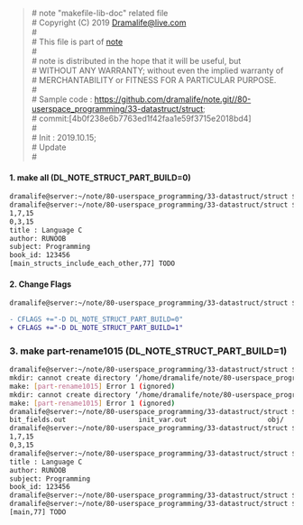 > \# note "makefile-lib-doc" related file  
\# Copyright (C) 2019 Dramalife@live.com  
\#   
\# This file is part of [note](https://github.com/Dramalife/note.git)  
\#   
\# note is distributed in the hope that it will be useful, but  
\# WITHOUT ANY WARRANTY; without even the implied warranty of  
\# MERCHANTABILITY or FITNESS FOR A PARTICULAR PURPOSE.  
\#  
\# Sample code : https://github.com/dramalife/note.git//80-userspace_programming/33-datastruct/struct;  
\#		commit:[4b0f238e6b7763ed1f42faa1e59f3715e2018bd4]  
\#  
\# Init : 2019.10.15;  
\# Update   
\#  
  


#### 1. make all (DL_NOTE_STRUCT_PART_BUILD=0)

```bash
dramalife@server:~/note/80-userspace_programming/33-datastruct/struct $ make all >/dev/null
dramalife@server:~/note/80-userspace_programming/33-datastruct/struct $ ./a_demo.out 
1,7,15
0,3,15
title : Language C
author: RUNOOB
subject: Programming
book_id: 123456
[main_structs_include_each_other,77] TODO 

```


#### 2. Change Flags

```bash
dramalife@server:~/note/80-userspace_programming/33-datastruct/struct $ vi config.mk 
```

```diff
- CFLAGS +="-D DL_NOTE_STRUCT_PART_BUILD=0"
+ CFLAGS +="-D DL_NOTE_STRUCT_PART_BUILD=1"
```


### 3. make part-rename1015 (DL_NOTE_STRUCT_PART_BUILD=1)

```bash
dramalife@server:~/note/80-userspace_programming/33-datastruct/struct $ make part-rename1015 >/dev/null
mkdir: cannot create directory ‘/home/dramalife/note/80-userspace_programming/33-datastruct/struct/build/’: File exists
make: [part-rename1015] Error 1 (ignored)
mkdir: cannot create directory ‘/home/dramalife/note/80-userspace_programming/33-datastruct/struct/build/obj/’: File exists
make: [part-rename1015] Error 1 (ignored)
dramalife@server:~/note/80-userspace_programming/33-datastruct/struct $ ./build/
bit_fields.out                  init_var.out                    obj/                            struct.out                      structs_include_each_other.out
dramalife@server:~/note/80-userspace_programming/33-datastruct/struct $ ./build/bit_fields.out 
1,7,15
0,3,15
dramalife@server:~/note/80-userspace_programming/33-datastruct/struct $ ./build/init_var.out 
title : Language C
author: RUNOOB
subject: Programming
book_id: 123456
dramalife@server:~/note/80-userspace_programming/33-datastruct/struct $ ./build/struct.out 
dramalife@server:~/note/80-userspace_programming/33-datastruct/struct $ ./build/structs_include_each_other.out 
[main,77] TODO 

```
